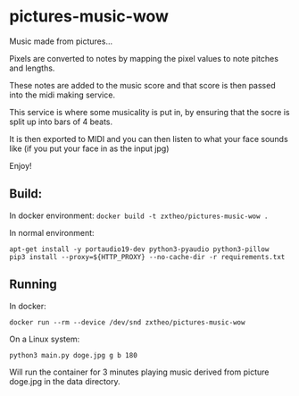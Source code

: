 # pictures-music-wow

Music made from pictures...

Pixels are converted to notes by mapping the pixel values to note pitches and lengths. 

These notes are added to the music score and that score is then passed into the midi making service.

This service is where some musicality is put in, by ensuring that the socre is split up into bars of 4 beats.

It is then exported to MIDI and you can then listen to what your face sounds like (if you put your face in as the input jpg)

Enjoy!

## Build:

In docker environment: `docker build -t zxtheo/pictures-music-wow .`

In normal environment:
```
apt-get install -y portaudio19-dev python3-pyaudio python3-pillow
pip3 install --proxy=${HTTP_PROXY} --no-cache-dir -r requirements.txt
```

## Running

In docker:
```
docker run --rm --device /dev/snd zxtheo/pictures-music-wow
```

On a Linux system:
```
python3 main.py doge.jpg g b 180
```

Will run the container for 3 minutes playing music derived from picture doge.jpg in the data directory.
